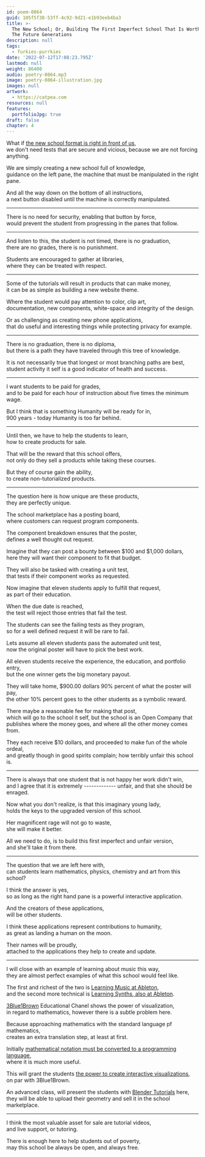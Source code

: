 ```yaml
---
id: poem-0864
guid: 105f5f38-53ff-4c92-9d21-e1b93eeb4ba3
title: >-
  The New School; Or, Building The First Imperfect School That Is Worthy Of All
  The Future Generations
description: null
tags:
  - furkies-purrkies
date: '2022-07-12T17:08:23.795Z'
lastmod: null
weight: 86400
audio: poetry-0864.mp3
image: poetry-0864-illustration.jpg
images: null
artwork:
  - https://catpea.com
resources: null
features:
  portfolioJpg: true
draft: false
chapter: 4
---
```


What if [the new school format is right in front of us](https://svelte.dev/tutorial/basics),\
we don't need tests that are secure and vicious, because we are not forcing anything.

We are simply creating a new school full of knowledge,\
guidance on the left pane, the machine that must be manipulated in the right pane.

And all the way down on the bottom of all instructions,\
a next button disabled until the machine is correctly manipulated.

---

There is no need for security, enabling that button by force,\
would prevent the student from progressing in the panes that follow.

---

And listen to this, the student is not timed, there is no graduation,\
there are no grades, there is no punishment.

Students are encouraged to gather at libraries,\
where they can be treated with respect.

---

Some of the tutorials will result in products that can make money,\
it can be as simple as building a new website theme.

Where the student would pay attention to color, clip art,\
documentation, new components, white-space and integrity of the design.

Or as challenging as creating new phone applications,\
that do useful and interesting things while protecting privacy for example.

---

There is no graduation, there is no diploma,\
but there is a path they have traveled through this tree of knowledge.

It is not necessarily true that longest or most branching paths are best,\
student activity it self is a good indicator of health and success.

---

I want students to be paid for grades,\
and to be paid for each hour of instruction about five times the minimum wage.

But I think that is something Humanity will be ready for in,\
900 years - today Humanity is too far behind.

---

Until then, we have to help the students to learn,\
how to create products for sale.

That will be the reward that this school offers,\
not only do they sell a products while taking these courses.

But they of course gain the ability,\
to create non-tutorialized products.

---

The question here is how unique are these products,\
they are perfectly unique.

The school marketplace has a posting board,\
where customers can request program components.

The component breakdown ensures that the poster,\
defines a well thought out request.

Imagine that they can post a bounty between $100 and $1,000 dollars,\
here they will want their component to fit that budget.

They will also be tasked with creating a unit test,\
that tests if their component works as requested.

Now imagine that eleven students apply to fulfill that request,\
as part of their education.

When the due date is reached,\
the test will reject those entries that fail the test.

The students can see the failing tests as they program,\
so for a well defined request it will be rare to fail.

Lets assume all eleven students pass the automated unit test,\
now the original poster will have to pick the best work.

All eleven students receive the experience, the education, and portfolio entry,\
but the one winner gets the big monetary payout.

They will take home, $900.00 dollars 90% percent of what the poster will pay,\
the other 10% percent goes to the other students as a symbolic reward.

There maybe a reasonable fee for making that post,\
which will go to the school it self, but the school is an Open Company that publishes where the money goes, and where all the other money comes from.

They each receive $10 dollars, and proceeded to make fun of the whole ordeal,\
and greatly though in good spirits complain; how terribly unfair this school is.

---

There is always that one student that is not happy her work didn't win,\
and I agree that it is extremely *-------------* unfair, and that she should be enraged.

Now what you don't realize, is that this imaginary young lady,\
holds the keys to the upgraded version of this school.

Her magnificent rage will not go to waste,\
she will make it better.

All we need to do, is to build this first imperfect and unfair version,\
and she'll take it from there.

---

The question that we are left here with,\
can students learn mathematics, physics, chemistry and art from this school?

I think the answer is yes,\
so as long as the right hand pane is a powerful interactive application.

And the creators of these applications,\
will be other students.

I think these applications represent contributions to humanity,\
as great as landing a human on the moon.

Their names will be proudly,\
attached to the applications they help to create and update.

---

I will close with an example of learning about music this way,\
they are almost perfect examples of what this school would feel like.

The first and richest of the two is [Learning Music at Ableton](https://learningmusic.ableton.com/),\
and the second more technical is [Learning Synths, also at Ableton](https://learningsynths.ableton.com/).

[3Blue1Brown](https://www.youtube.com/c/3blue1brown) Educational Chanel shows the power of visualization,\
in regard to mathematics, however there is a subtle problem here.

Because approaching mathematics with the standard language pf mathematics,\
creates an extra translation step, at least at first.

Initially [mathematical notation must be converted to a programming language](https://github.com/Jam3/math-as-code),\
where it is much more useful.

This will grant the students [the power to create interactive visualizations](https://www.youtube.com/watch?v=VYQVlVoWoPY),\
on par with 3Blue1Brown.

An advanced class, will present the students with [Blender Tutorials](https://www.youtube.com/results?search_query=blender+tutorial) here,\
they will be able to upload their geometry and sell it in the school marketplace.

---

I think the most valuable asset for sale are tutorial videos,\
and live support, or tutoring.

There is enough here to help students out of poverty,\
may this school be always be open, and always free.
